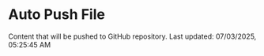 # Auto Push File

Content that will be pushed to GitHub repository.
Last updated: 07/03/2025, 05:25:45 AM